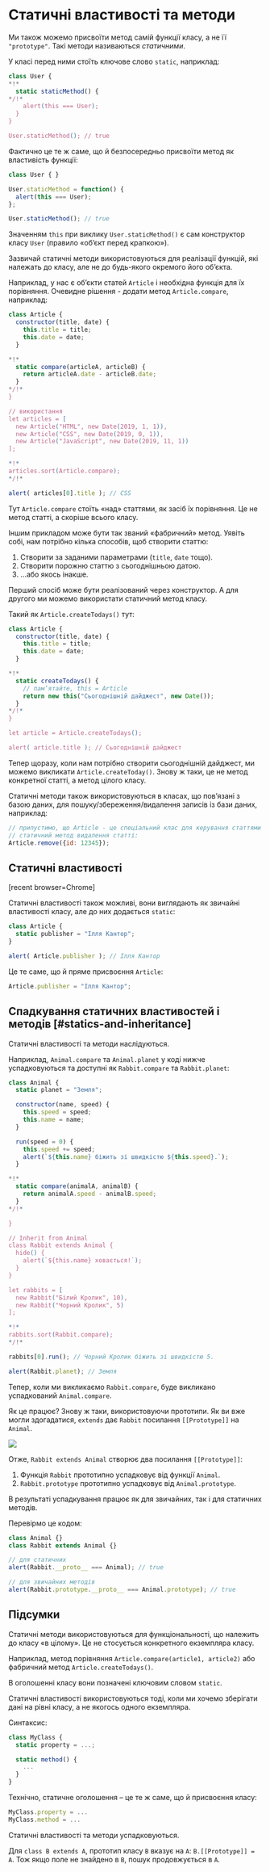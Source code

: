 
# Статичні властивості та методи

Ми також можемо присвоїти метод самій функції класу, а не її `"prototype"`. Такі методи називаються *статичними*.

У класі перед ними стоїть ключове слово `static`, наприклад:

```js run
class User {
*!*
  static staticMethod() {
*/!*
    alert(this === User);
  }
}

User.staticMethod(); // true
```

Фактично це те ж саме, що й безпосередньо присвоїти метод як властивість функції:

```js run
class User { }

User.staticMethod = function() {
  alert(this === User);
};

User.staticMethod(); // true
```

Значенням `this` при виклику `User.staticMethod()` є сам конструктор класу `User` (правило «об’єкт перед крапкою»).

Зазвичай статичні методи використовуються для реалізації функцій, які належать до класу, але не до будь-якого окремого його об’єкта.

Наприклад, у нас є об’єкти статей `Article` і необхідна функція для їх порівняння. Очевидне рішення - додати метод `Article.compare`, наприклад:

```js run
class Article {
  constructor(title, date) {
    this.title = title;
    this.date = date;
  }

*!*
  static compare(articleA, articleB) {
    return articleA.date - articleB.date;
  }
*/!*
}

// використання
let articles = [
  new Article("HTML", new Date(2019, 1, 1)),
  new Article("CSS", new Date(2019, 0, 1)),
  new Article("JavaScript", new Date(2019, 11, 1))
];

*!*
articles.sort(Article.compare);
*/!*

alert( articles[0].title ); // CSS
```

Тут `Article.compare` стоїть «над» статтями, як засіб їх порівняння. Це не метод статті, а скоріше всього класу.

Іншим прикладом може бути так званий «фабричний» метод. Уявіть собі, нам потрібно кілька способів, щоб створити статтю:

1. Створити за заданими параметрами (`title`, `date` тощо).
2. Створити порожню статтю з сьогоднішньою датою.
3. ...або якось інакше.

Перший спосіб може бути реалізований через конструктор. А для другого ми можемо використати статичний метод класу.

Такий як `Article.createTodays()` тут:

```js run
class Article {
  constructor(title, date) {
    this.title = title;
    this.date = date;
  }

*!*
  static createTodays() {
    // пам’ятайте, this = Article
    return new this("Сьогоднішній дайджест", new Date());
  }
*/!*
}

let article = Article.createTodays();

alert( article.title ); // Сьогоднішній дайджест
```

Тепер щоразу, коли нам потрібно створити сьогоднішній дайджест, ми можемо викликати `Article.createToday()`. Знову ж таки, це не метод конкретної статті, а метод цілого класу.

Статичні методи також використовуються в класах, що пов’язані з базою даних, для пошуку/збереження/видалення записів із бази даних, наприклад:

```js
// припустимо, що Article - це спеціальний клас для керування статтями
// статичний метод видалення статті:
Article.remove({id: 12345});
```

## Статичні властивості

[recent browser=Chrome]

Статичні властивості також можливі, вони виглядають як звичайні властивості класу, але до них додається `static`:

```js run
class Article {
  static publisher = "Ілля Кантор";
}

alert( Article.publisher ); // Ілля Кантор
```

Це те саме, що й пряме присвоєння `Article`:

```js
Article.publisher = "Ілля Кантор";
```

## Спадкування статичних властивостей і методів [#statics-and-inheritance]

Статичні властивості та методи наслідуються.

Наприклад, `Animal.compare` та `Animal.planet` у коді нижче успадковуються та доступні як `Rabbit.compare` та `Rabbit.planet`:

```js run
class Animal {
  static planet = "Земля";

  constructor(name, speed) {
    this.speed = speed;
    this.name = name;
  }

  run(speed = 0) {
    this.speed += speed;
    alert(`${this.name} біжить зі швидкістю ${this.speed}.`);
  }

*!*
  static compare(animalA, animalB) {
    return animalA.speed - animalB.speed;
  }
*/!*

}

// Inherit from Animal
class Rabbit extends Animal {
  hide() {
    alert(`${this.name} ховається!`);
  }
}

let rabbits = [
  new Rabbit("Білий Кролик", 10),
  new Rabbit("Чорний Кролик", 5)
];

*!*
rabbits.sort(Rabbit.compare);
*/!*

rabbits[0].run(); // Чорний Кролик біжить зі швидкістю 5.

alert(Rabbit.planet); // Земля
```

Тепер, коли ми викликаємо `Rabbit.compare`, буде викликано успадкований `Animal.compare`.

Як це працює? Знову ж таки, використовуючи прототипи. Як ви вже могли здогадатися, `extends` дає `Rabbit` посилання `[[Prototype]]` на `Animal`.

![](animal-rabbit-static.svg)

Отже, `Rabbit extends Animal` створює два посилання `[[Prototype]]`:

1. Функція `Rabbit` прототипно успадковує від функції `Animal`.
2. `Rabbit.prototype` прототипно успадковує від `Animal.prototype`.

В результаті успадкування працює як для звичайних, так і для статичних методів.

Перевірмо це кодом:

```js run
class Animal {}
class Rabbit extends Animal {}

// для статичних
alert(Rabbit.__proto__ === Animal); // true

// для звичайних методів
alert(Rabbit.prototype.__proto__ === Animal.prototype); // true
```

## Підсумки

Статичні методи використовуються для функціональності, що належить до класу «в цілому». Це не стосується конкретного екземпляра класу.

Наприклад, метод порівняння `Article.compare(article1, article2)` або фабричний метод `Article.createTodays()`.

В оголошенні класу вони позначені ключовим словом `static`.

Статичні властивості використовуються тоді, коли ми хочемо зберігати дані на рівні класу, а не якогось одного екземпляра.

Синтаксис:

```js
class MyClass {
  static property = ...;

  static method() {
    ...
  }
}
```

Технічно, статичне оголошення – це те ж саме, що й присвоєння класу:

```js
MyClass.property = ...
MyClass.method = ...
```

Статичні властивості та методи успадковуються.

Для `class B extends A`, прототип класу `B` вказує на `A`: `B.[[Prototype]] = A`. Тож якщо поле не знайдено в `B`, пошук продовжується в `A`.
